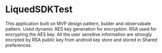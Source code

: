 # LiquedSDKTest
This application built on MVP design pattern, bulder and observabale pattern.
Used dynamic AES key generation for encryption.
RSA used for encrypting the AES key.
All the user sensitive information are strongly encrpted by RSA public key from android key store and stored in Shared preferences.

